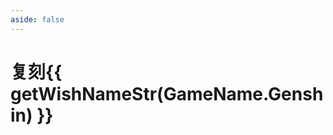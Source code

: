 ```yaml
---
aside: false
---
```

# 复刻{{ getWishNameStr(GameName.Genshin) }}

<GenshinFork />

<script setup lang="ts">
import GenshinFork from "../.vitepress/components/genshin/Fork.vue";
import { GameName, getWishNameStr } from "../.vitepress/components/utils";
</script>
